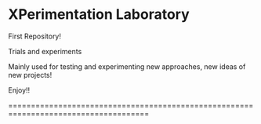 # XPerimentation Laboratory

First Repository!

Trials and experiments

Mainly used for testing and experimenting new approaches, new ideas of new projects!

Enjoy!!

=====================================================================================
